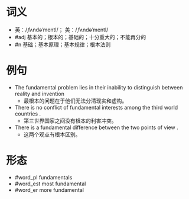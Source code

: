# 词义
- 英：/ˌfʌndəˈmentl/； 美：/ˌfʌndəˈmentl/
- #adj 基本的；根本的；基础的；十分重大的；不能再分的
- #n 基础；基本原理；基本规律；根本法则
# 例句
- The fundamental problem lies in their inability to distinguish between reality and invention
	- 最根本的问题在于他们无法分清现实和虚构。
- There is no conflict of fundamental interests among the third world countries .
	- 第三世界国家之间没有根本的利害冲突。
- There is a fundamental difference between the two points of view .
	- 这两个观点有根本区别。
# 形态
- #word_pl fundamentals
- #word_est most fundamental
- #word_er more fundamental
